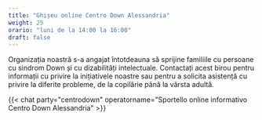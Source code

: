 ```yaml
---
title: "Ghișeu online Centro Down Alessandria"
weight: 25
orario: "luni de la 14:00 la 16:00"
draft: false
---
```


Organizația noastră s-a angajat întotdeauna să sprijine familiile cu persoane cu sindrom Down și cu dizabilități intelectuale. Contactați acest birou pentru informații cu privire la inițiativele noastre sau pentru a solicita asistență cu privire la diferite probleme, de la copilărie până la vârsta adultă.

{{< chat party="centrodown" operatorname="Sportello online informativo Centro Down Alessandria" >}}
